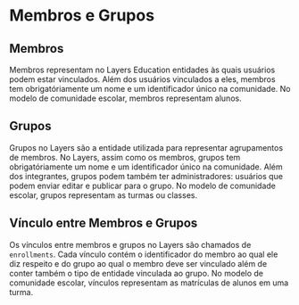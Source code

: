 # Membros e Grupos

## Membros

Membros representam no Layers Education entidades às quais usuários podem estar vinculados. Além dos usuários vinculados a eles, membros tem obrigatóriamente um nome e um identificador único na comunidade. No modelo de comunidade escolar, membros representam alunos.

## Grupos

Grupos no Layers são a entidade utilizada para representar agrupamentos de membros. No Layers, assim como os membros, grupos tem obrigatóriamente um nome e um identificador único na comunidade. Além dos integrantes, grupos podem também ter administradores: usuários que podem enviar editar e publicar para o grupo. No modelo de comunidade escolar, grupos representam as turmas ou classes.

## Vínculo entre Membros e Grupos

Os vínculos entre membros e grupos no Layers são chamados de `enrollments`. Cada vínculo contém o identificador do membro ao qual ele diz respeito e do grupo ao qual o membro deve ser vinculado além de conter também o tipo de entidade vinculada ao grupo. No modelo de comunidade escolar, vínculos representam as matrículas de alunos em uma turma.